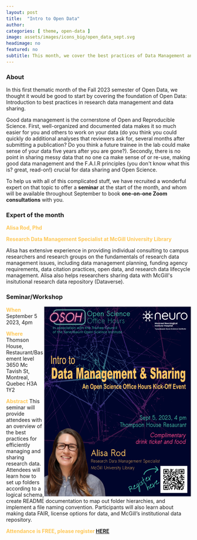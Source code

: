 ```yaml
---
layout: post
title:  "Intro to Open Data"
author: 
categories: [ theme, open-data ]
image: assets/images/icons_big/open_data_sept.svg
headimage: no
featured: no
subtitle: This month, we cover the best practices of Data Management and Sharing, and how to get started with McGill Dataverse.
---
```

<style>
orange {
  color: rgba(254, 200, 89, 1);
  font-weight: bold;
}
</style>

### About
In this first thematic month of the Fall 2023 semester of Open Data, we thought it would be good to start by covering the foundation of Open Data: Introduction to best practices in research data management and data sharing.

Good data management is the cornerstone of Open and Reproducible Science. First, well-organized and documented data makes it so much easier for you and others to work on your data (do you think you could quickly do additional analyses that reviewers ask for, several months after submitting a publication? Do you think a future trainee in the lab could make sense of your data five years after you are gone?). Secondly, there is no point in sharing messy data that no one ca make sense of or re-use, making good data management and the F.A.I.R principles (you don't know what this is? great, read-on!) crucial for data sharing and Open Science.

To help us with all of this complicated stuff, we have recruited a wonderful expert on that topic to offer a **seminar** at the start of the month, and whom will be available throughout September to book **one-on-one Zoom consultations** with you.

### Expert of the month
<orange>Alisa Rod, Phd</orange>

<orange>Research Data Management Specialist at McGill University Library</orange>

Alisa has extensive experience in providing individual consulting to campus researchers and research groups on the fundamentals of research data management issues, including data management planning, funding agency requirements, data citation practices, open data, and research data lifecycle management. Alisa also helps researchers sharing data with McGill's insitutional research data repository (Dataverse).


### Seminar/Workshop
<img align="right" width="400" src="/assets/images/osoh_poster_september.png">
<orange>When</orange>
September 5 2023, 4pm

<orange>Where</orange>
Thomson House, Restaurant/Basement level
3650 Mc Tavish St, Montreal, Quebec H3A 1Y2

<orange>Abstract</orange>
This seminar will provide attendees with an overview of the best practices for efficiently managing and sharing research data. Attendees will learn how to set up folders according to a logical schema, create README documentation to map out folder hierarchies, and implement a file naming convention. Participants will also learn about making data FAIR, license options for data, and McGill’s institutional data repository.

<orange>Attendance is FREE, please register [HERE](https://docs.google.com/forms/d/e/1FAIpQLSd_3lWq00qqqSNXTb70lfDRgSfAZqVFcmVcJoLtEe_UA4sQ6A/viewform)</orange>


